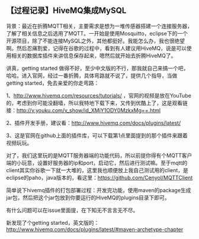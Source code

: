 ## 【过程记录】HiveMQ集成MySQL

背景：最近在折腾MQTT相关，主要需求是想为一堆传感器搭建一个连接服务器，了解了相关信息之后选用了MQTT。一开始是使用Mosquitto，eclipse下的一个开源项目，除了不能连接MySQL之外，其他都挺好。我能怎么办，我也很绝望啊。然后忍痛割爱，记得在谷歌的过程中，看到有人建议用HiveMQ，说是可以使用相关的数据库插件来讲信息保存起来，嗯然后就开始去折腾HiveMQ了。

讲真，getting started 做得不好，至少中文版的不行，那我就自己来搞一个吧，哈哈。进入官网，经过一番折腾，具体弯路就不说了，提供几个指导，当做getting started，免去亲爱的你走弯路：

1、http://www.hivemq.com/resources/tutorials/ ，官网的视频是放在YouTube的，考虑到你可能没翻墙，所以我特地下载下来，又传到优酷上了，这是观看链接：http://v.youku.com/v_show/id_XMjY1ODY0MzkxMg==.html

2、插件开发手册，建议看：http://www.hivemq.com/docs/plugins/latest/

3、这是官网在github上面的插件库，可以下载第1点里面提到的那个插件来跟着视频玩玩。

对了，我们这里玩的是MQTT服务器端的功能代码，所以前提你得有个MQTT客户端的小玩意，设置好服务器的ip和port，启动它，然后进行测试嘛。至于mqtt的client其实你谷歌一下就一大堆的，这里我也顺便放上我自己测试用的client，是eclipse的paho，java版本的，看这里：https://github.com/Cenyol/MQTTClient


简单说下hivemq插件的打包部署过程：开发完功能，使用maven的package生成jar包，然后把这个jar包放到你要运行的HiveMQ的plugins目录下即可。

有什么问题可以在issue里面提，在下知无不言言无不尽。

新发现了个getting started，英文版的：http://www.hivemq.com/docs/plugins/latest/#maven-archetype-chapter